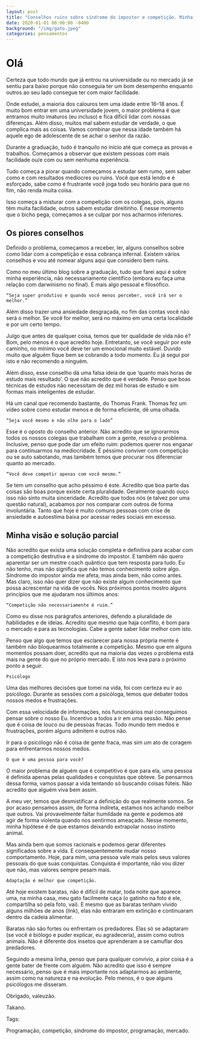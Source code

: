 ```yaml
---
layout: post
title: "Conselhos ruins sobre síndrome do impostor e competição. Minha visão hoje sobre o assunto."
date: 2020-01-01 00:00:00 -0400
background: "/img/gato.jpeg"
categories: pensamentos
---
```


# Olá

Certeza que todo mundo que já entrou na universidade ou no mercado já se sentiu para baixo porque não conseguia ter um bom desempenho enquanto outros ao seu lado consegue ter com maior facilidade. 

Onde estudei, a maioria dos calouros tem uma idade entre 16–18 anos. É muito bom entrar em uma universidade jovem, o maior problema é que entramos muito imaturos (eu incluso) e fica difícil lidar com nossas diferenças. Além disso, muitos mal sabem estudar de verdade, o que complica mais as coisas. Vamos combinar que nessa idade também há aquele ego de adolescente de se achar o senhor da razão.

Durante a graduação, tudo é tranquilo no início até que começa as provas e trabalhos. Começamos a observar que existem pessoas com mais facilidade ou/e com ou sem nenhuma experiência.

Tudo começa a piorar quando começamos a estudar sem rumo, sem saber como e com resultados medíocres ou ruins. Você que está lendo e é esforçado, sabe como é frustrante você joga todo seu horário para que no fim, não renda muita coisa. 

Isso começa a misturar com a competição com os colegas, pois, alguns têm muita facilidade, outros sabem estudar direitinho. É nesse momento que o bicho pega, começamos a se culpar por nos acharmos inferiores. 

## Os piores conselhos

Definido o problema, começamos a receber, ler, alguns conselhos sobre como lidar com a competição e essa cobrança infernal. Existem vários conselhos e vou até nomear alguns aqui que considero bem ruins.

Como no meu último blog sobre a graduação, tudo que farei aqui é sobre minha experiência, não necessariamente científico (embora eu faça uma relação com darwinismo no final). É mais algo pessoal e filosófico.

    “Seja super produtivo e quando você menos perceber, você irá ser o melhor.”


Além disso trazer uma ansiedade desgraçada, no fim das contas você não será o melhor. Se você for melhor, será no máximo em uma certa localidade e por um certo tempo. 

Julgo que antes de qualquer coisa, temos que ter qualidade de vida não é? Bom, pelo menos é o que acredito hoje. Entretanto, se você seguir por este caminho, no mínimo você deve ter um emocional muito estável. Duvido muito que alguém fique bem se cobrando a todo momento. Eu já segui por isto e não recomendo a ninguém.

Além disso, esse conselho dá uma falsa ideia de que ‘quanto mais horas de estudo mais resultado’. O que não acredito que é verdade. Penso que boas técnicas de estudos não necessitam de dez mil horas de estudo e sim formas mais inteligentes de estudar.

Há um canal que recomendo bastante, do Thomas Frank. Thomas fez um vídeo sobre como estudar menos e de forma eficiente, dê uma olhada.

    “Seja você mesmo e não olhe para o lado”


Esse é o oposto do conselho anterior. Não acredito que se ignorarmos todos os nossos colegas que trabalham com a gente, resolva o problema. Inclusive, penso que pode dar um efeito ruim: podemos querer nos enganar para continuarmos na mediocridade. É péssimo conviver com competição ou se auto sabotando, mas também temos que procurar nos diferenciar quanto ao mercado. 

    “Você deve competir apenas com você mesmo.”


Se tem um conselho que acho péssimo é este. Acredito que boa parte das coisas são boas porque existe certa pluralidade. Geralmente quando ouço isso não sinto muita sinceridade. Acredito que todos nós (e talvez por uma questão natural), acabamos por nos comparar com outros de forma involuntária. Tanto que hoje é muito comuns pessoas com crise de ansiedade e autoestima baixa por acessar redes sociais em excesso. 

## Minha visão e solução parcial

Não acredito que exista uma solução completa e definitiva para acabar com a competição destrutiva e a síndrome do impostor. E também não quero aparentar ser um mestre coach quântico que tem resposta para tudo. Eu não tenho, mas não significa que não temos conhecimento sobre algo. Síndrome do impostor ainda me afeta, mas ainda bem, não como antes. Mas claro, isso não quer dizer que não existe algum conhecimento que possa acrescentar na vida de vocês. Nos próximos pontos mostro alguns princípios que me ajudaram nos últimos anos:

    “Competição não necessariamente é ruim.”


Como eu disse nos parágrafos anteriores, defendo a pluralidade de habilidades e de ideias. Acredito que mesmo que haja conflito, é bom para o mercado e para as tecnologias. Cabe a gente saber lidar melhor com isto. 

Penso que algo que temos que esclarecer para nossa própria mente é também não bloquearmos totalmente a competição. Mesmo que em alguns momentos possam doer, acredito que na maioria das vezes o problema está mais na gente do que no próprio mercado. E isto nos leva para o próximo ponto a seguir.

    Psicólogo


Uma das melhores decisões que tomei na vida, foi com certeza eu ir ao psicólogo. Durante as sessões com a psicóloga, temos que debater todos nossos medos e frustrações. 

Com essa velocidade de informações, nós funcionários mal conseguimos pensar sobre o nosso Eu. Incentivo a todos a ir em uma sessão. Não pense que é coisa de louco ou de pessoas fracas. Todo mundo tem medos e frustrações, porém alguns admitem e outros não. 

Ir para o psicólogo não é coisa de gente fraca, mas sim um ato de coragem para enfrentarmos nossos medos. 

    O que é uma pessoa para você?


O maior problema de alguém que é competitivo é que para ela, uma pessoa é definida apenas pelas qualidades e conquistas que obteve. Se pensarmos dessa forma, vamos passar a vida tentando só buscando coisas fúteis. Não acredito que alguém viva bem assim.

A meu ver, temos que desmistificar a definição do que realmente somos. Se por acaso pensamos assim, de forma indireta, estamos nos achando melhor que outros. Vai provavelmente faltar humildade na gente e podemos até agir de forma violenta quando nos sentirmos ameaçado. Nesse momento, minha hipótese é de que estamos deixando extrapolar nosso instinto animal.

Mas ainda bem que somos racionais e podemos gerar diferentes significados sobre a vida. E consequentemente mudar nosso comportamento. Hoje, para mim, uma pessoa vale mais pelos seus valores pessoais do que suas conquistas. Conquista é importante, não vou dizer que não, mas valores sempre pesam mais. 

    Adaptação é melhor que competição.


Até hoje existem baratas, não é difícil de matar, toda noite que aparece uma, na minha casa, meu gato facilmente caça (o gatinho na foto é ele, compartilha só pela foto, vai). E mesmo que as baratas tenham vivido alguns milhões de anos (link), elas não entraram em extinção e continuaram dentro da cadeia alimentar. 

Baratas não são fortes ou enfrentam os predadores. Elas só se adaptaram (se você é biólogo e puder explicar, eu agradeceria), assim como outros animais. Não é diferente dos insetos que aprenderam a se camuflar dos predadores. 

Seguindo a mesma linha, penso que para qualquer convívio, a pior coisa é a gente bater de frente com alguém. Não acredito que isso é sempre necessário, penso que é mais importante nos adaptarmos ao ambiente, assim como na natureza e na evolução. Pelo menos, é o que alguns psicólogos me disseram.

Obrigado, valeuzão.

Takano.


Tags:

Programação, competição, síndrome do impostor, programação, mercado.
